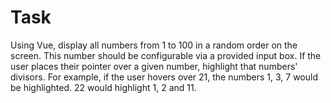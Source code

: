 # Task

Using Vue, display all numbers from 1 to 100 in a random order on the screen. This number should be configurable via a provided input box. If the user places their pointer over a given number, highlight that numbers' divisors. For example, if the user hovers over 21, the numbers 1, 3, 7 would be highlighted. 22 would highlight 1, 2 and 11.



